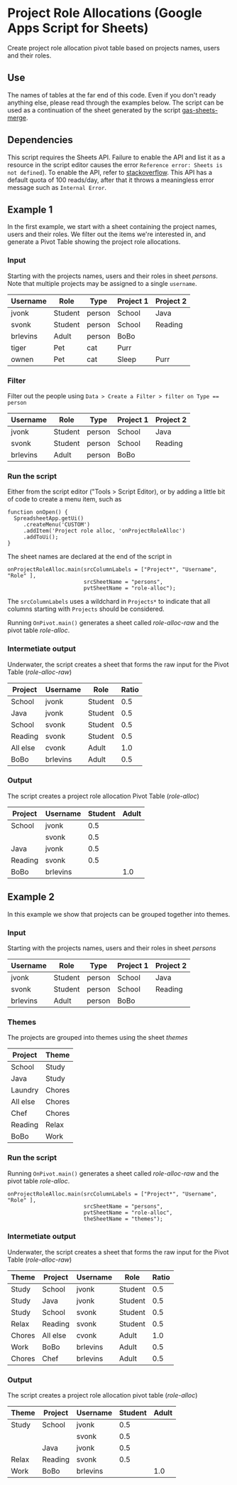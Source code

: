 # Project Role Allocations (Google Apps Script for Sheets)

Create project role allocation pivot table based on projects names, users and their roles.

## Use

The names of tables at the far end of this code.
Even if you don't ready anything else, please read through the examples below.
The script can be used as a continuation of the sheet generated by the
script [gas-sheets-merge](https://github.com/cvonk/gas-sheets-merge).

## Dependencies

This script requires the Sheets API. Failure to enable the API and list it as a resource
in the script editor causes the error `Reference error: Sheets is not defined`).  To
enable the API, refer to 
[stackoverflow](https://stackoverflow.com/questions/45625971/referenceerror-sheets-is-not-defined).
This API has a default quota of 100 reads/day, after that it 
throws a meaningless error message such as `Internal Error`.

## Example 1

In the first example, we start with a sheet containing the project names, users
and their roles.  We filter out the items we're interested in, and generate
a Pivot Table showing the project role allocations.

### Input

  Starting with the projects names, users and their roles in sheet *persons*.
  Note that multiple projects may be assigned to a single `username`.
  
  | Username | Role    | Type      | Project 1 | Project 2 |
  | -------- | ------- | --------- | --------- | --------- |
  | jvonk    | Student | person    | School    | Java      |  
  | svonk    | Student | person    | School    | Reading   |
  | brlevins | Adult   | person    | BoBo      |           |  
  | tiger    | Pet     | cat       | Purr      |           |
  | ownen    | Pet     | cat       | Sleep     | Purr      |

### Filter

  Filter out the people using `Data > Create a Filter > filter on Type == person`

  | Username | Role    | Type      | Project 1 | Project 2 |
  | -------- | ------- | --------- | --------- | --------- |
  | jvonk    | Student | person    | School    | Java      |  
  | svonk    | Student | person    | School    | Reading   |
  | brlevins | Adult   | person    | BoBo      |           |  
  
### Run the script

  Either from the script editor ("Tools > Script Editor), or by adding a
  little bit of code to create a menu item, such as 

    function onOpen() {
      SpreadsheetApp.getUi()
         .createMenu('CUSTOM')
         .addItem('Project role alloc, 'onProjectRoleAlloc')
         .addToUi();
    }

  The sheet names are declared at the end of the script in

    onProjectRoleAlloc.main(srcColumnLabels = ["Project*", "Username", "Role" ],
                            srcSheetName = "persons",
                            pvtSheetName = "role-alloc");

  The `srcColumnLabels` uses a wildchard in `Projects*` to indicate that all
  columns starting with `Projects` should be considered.

  Running `OnPivot.main()` generates a sheet called *role-alloc-raw* and
  the pivot table *role-alloc*.
  
### Intermetiate output

  Underwater, the script creates a sheet that forms the raw input for the Pivot
  Table (*role-alloc-raw*)

  | Project  | Username | Role    | Ratio |
  | -------- | -------- | ------- | ----- |
  | School   | jvonk    | Student | 0.5   | 
  | Java     | jvonk    | Student | 0.5   | 
  | School   | svonk    | Student | 0.5   | 
  | Reading  | svonk    | Student | 0.5   |
  | All else | cvonk    | Adult   | 1.0   |
  | BoBo     | brlevins | Adult   | 0.5   |

### Output

  The script creates a project role allocation Pivot Table (*role-alloc*)

  | Project | Username | Student | Adult |
  | ------- | -------- | ------- | ----- |
  | School  | jvonk    | 0.5     |       |
  |         | svonk    | 0.5     |       |
  | Java    | jvonk    | 0.5     |       |
  | Reading | svonk    | 0.5     |       |
  | BoBo    | brlevins |         | 1.0   |
  
## Example 2

In this example we show that projects can be grouped together into themes.

### Input

  Starting with the projects names, users and their roles in sheet *persons*
  
  | Username | Role    | Type      | Project 1 | Project 2 |
  | -------- | ------- | --------- | --------- | --------- |
  | jvonk    | Student | person    | School    | Java      |  
  | svonk    | Student | person    | School    | Reading   |
  | brlevins | Adult   | person    | BoBo      |           |  

### Themes

  The projects are grouped into themes using the sheet *themes*
  
  | Project  | Theme  |
  | -------- | ------ |
  | School   | Study  |
  | Java     | Study  |
  | Laundry  | Chores | 
  | All else | Chores |
  | Chef     | Chores |
  | Reading  | Relax  |
  | BoBo     | Work   |

### Run the script

  Running `OnPivot.main()` generates a sheet called *role-alloc-raw* and
  the pivot table *role-alloc*.
  
    onProjectRoleAlloc.main(srcColumnLabels = ["Project*", "Username", "Role" ],
                            srcSheetName = "persons",
                            pvtSheetName = "role-alloc",
                            theSheetName = "themes");

### Intermetiate output

  Underwater, the script creates a sheet that forms the raw input for the Pivot
  Table (*role-alloc-raw*)

  | Theme  | Project  | Username | Role    | Ratio |
  | ------ | -------- | -------- | ------- | ----- |
  | Study  | School   | jvonk    | Student | 0.5   | 
  | Study  | Java     | jvonk    | Student | 0.5   | 
  | Study  | School   | svonk    | Student | 0.5   | 
  | Relax  | Reading  | svonk    | Student | 0.5   |
  | Chores | All else | cvonk    | Adult   | 1.0   |
  | Work   | BoBo     | brlevins | Adult   | 0.5   |
  | Chores | Chef     | brlevins | Adult   | 0.5   |

### Output

  The script creates a project role allocation pivot table (*role-alloc*)

  | Theme   | Project | Username | Student | Adult |
  | ------- | ------- | -------- | ------- | ----- |
  | Study   | School  | jvonk    | 0.5     |       |
  |         |         | svonk    | 0.5     |       |
  |         | Java    | jvonk    | 0.5     |       |
  | Relax   | Reading | svonk    | 0.5     |       |
  | Work    | BoBo    | brlevins |         | 1.0   |
